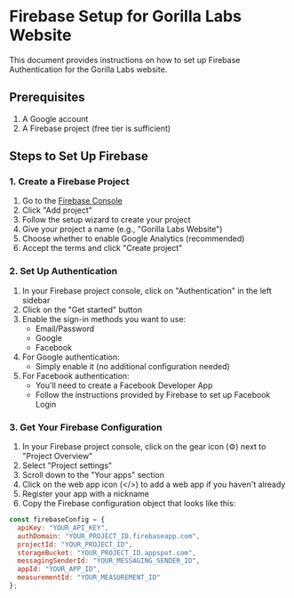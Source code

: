 # Firebase Setup for Gorilla Labs Website

This document provides instructions on how to set up Firebase Authentication for the Gorilla Labs website.

## Prerequisites

1. A Google account
2. A Firebase project (free tier is sufficient)

## Steps to Set Up Firebase

### 1. Create a Firebase Project

1. Go to the [Firebase Console](https://console.firebase.google.com/)
2. Click "Add project"
3. Follow the setup wizard to create your project
4. Give your project a name (e.g., "Gorilla Labs Website")
5. Choose whether to enable Google Analytics (recommended)
6. Accept the terms and click "Create project"

### 2. Set Up Authentication

1. In your Firebase project console, click on "Authentication" in the left sidebar
2. Click on the "Get started" button
3. Enable the sign-in methods you want to use:
   - Email/Password
   - Google
   - Facebook
4. For Google authentication:
   - Simply enable it (no additional configuration needed)
5. For Facebook authentication:
   - You'll need to create a Facebook Developer App
   - Follow the instructions provided by Firebase to set up Facebook Login

### 3. Get Your Firebase Configuration

1. In your Firebase project console, click on the gear icon (⚙️) next to "Project Overview"
2. Select "Project settings"
3. Scroll down to the "Your apps" section
4. Click on the web app icon (</>) to add a web app if you haven't already
5. Register your app with a nickname
6. Copy the Firebase configuration object that looks like this:

```javascript
const firebaseConfig = {
  apiKey: "YOUR_API_KEY",
  authDomain: "YOUR_PROJECT_ID.firebaseapp.com",
  projectId: "YOUR_PROJECT_ID",
  storageBucket: "YOUR_PROJECT_ID.appspot.com",
  messagingSenderId: "YOUR_MESSAGING_SENDER_ID",
  appId: "YOUR_APP_ID",
  measurementId: "YOUR_MEASUREMENT_ID"
};

